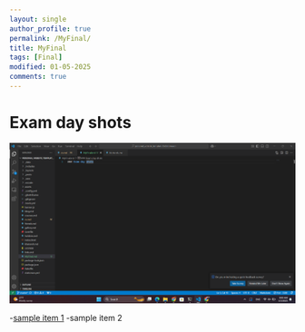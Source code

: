 ```yaml
---
layout: single
author_profile: true
permalink: /MyFinal/
title: MyFinal
tags: [Final]
modified: 01-05-2025
comments: true
---
```


# Exam day shots

![WelcomePicture](image/Screenshot%202025-01-05%20080038.png)

-[sample item 1](https://fccourse.liara.run)
-sample item 2
